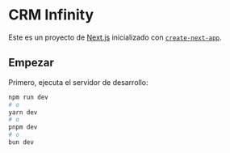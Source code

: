 # CRM Infinity

Este es un proyecto de [Next.js](https://nextjs.org/) inicializado con [`create-next-app`](https://github.com/vercel/next.js/tree/canary/packages/create-next-app).

## Empezar

Primero, ejecuta el servidor de desarrollo:

```bash
npm run dev
# o
yarn dev
# o
pnpm dev
# o
bun dev
